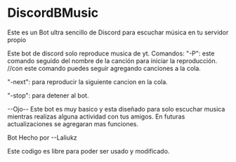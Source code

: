 # DiscordBMusic
Este es un Bot ultra sencillo de Discord para escuchar música en tu servidor propio

Este bot de discord solo reproduce musica de yt.
Comandos:
"-P": este comando seguido del nombre de la canción para iniciar la reproducción.
//con este comando puedes seguir agregando canciones a la cola.

"-next": para reproducir la siguiente cancion en la cola.

"-stop": para detener al bot.

--Ojo--
Este bot es muy basico y esta diseñado para solo escuchar musica mientras realizas alguna actividad con tus amigos.
En futuras actualizaciones se agregaran mas funciones.

Bot Hecho por --Laliukz

Este codigo es libre para poder ser usado y modificado.

